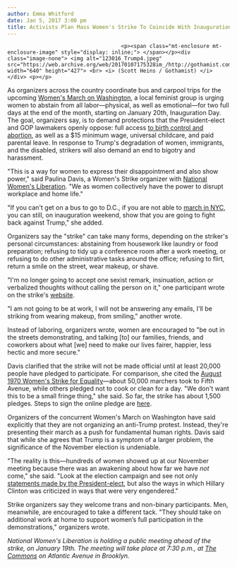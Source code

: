 ```yaml
---
author: Emma Whitford
date: Jan 5, 2017 3:00 pm
title: Activists Plan Mass Women's Strike To Coincide With Inauguration
---
```


	
										<p><span class="mt-enclosure mt-enclosure-image" style="display: inline;"> </span></p><div class="image-none"> <img alt="123016_Trump4.jpeg" src="https://web.archive.org/web/20170107175328im_/http://gothamist.com/attachments/nyc_ewhitford/123016_Trump4.jpeg" width="640" height="427"> <br> <i> (Scott Heins / Gothamist) </i></div> <p></p>

<p>As organizers across the country coordinate bus and carpool trips for the upcoming <a href="https://web.archive.org/web/20170107175328/http://gothamist.com/2016/12/30/nyc_dc_guide_to_march_on_washington.php">Women&apos;s March on Washington</a>, a local feminist group is urging women to abstain from all labor&#x2014;physical, as well as emotional&#x2014;for two full days at the end of the month, starting on January 20th, Inauguration Day. The goal, organizers say, is to demand protections that the President-elect and GOP lawmakers openly oppose: full access <a href="https://web.archive.org/web/20170107175328/http://gothamist.com/2016/11/16/ny_abortion_trump_regime.php">to birth control and abortion</a>, as well as a $15 minimum wage, universal childcare, and paid parental leave. In response to Trump&apos;s degradation of women, immigrants, and the disabled, strikers will also demand an end to bigotry and harassment. </p>

<p>&quot;This is a way for women to express their disappointment and also show power,&quot; said Paulina Davis, a Women&apos;s Strike organizer with <a href="https://web.archive.org/web/20170107175328/http://www.womensliberation.org/">National Women&apos;s Liberation</a>. &quot;We as women collectively have the power to disrupt workplace and home life.&quot; </p>

<p>&quot;If you can&apos;t get on a bus to go to D.C., if you are not able to <a href="https://web.archive.org/web/20170107175328/http://gothamist.com/2016/11/21/womens_march_trump_nyc.php">march in NYC</a>, you can still, on inauguration weekend, show that you are going to fight back against Trump,&quot; she added. </p>

<p>Organizers say the &quot;strike&quot; can take many forms, depending on the striker&apos;s personal circumstances: abstaining from housework like laundry or food preparation; refusing to tidy up a conference room after a work meeting, or refusing to do other administrative tasks around the office; refusing to flirt, return a smile on the street, wear makeup, or shave. </p>

<p>&quot;I&apos;m no longer going to accept one sexist remark, insinuation, action or verbalized thoughts without calling the person on it,&quot; one participant wrote on the strike&apos;s <a href="https://web.archive.org/web/20170107175328/http://www.womenstrike.org/">website</a>. </p>

<p>&quot;I am not going to be at work, I will not be answering any emails, I&apos;ll be striking from wearing makeup, from smiling,&quot; another wrote. </p>

<p>Instead of laboring, organizers wrote, women are encouraged to &quot;be out in the streets demonstrating, and talking [to] our families, friends, and coworkers about what [we] need to make our lives fairer, happier, less hectic and more secure.&quot; </p>

<p>Davis clarified that the strike will not be made official until at least 20,000 people have pledged to participate. For comparison, she cited the <a href="https://web.archive.org/web/20170107175328/http://time.com/4008060/women-strike-equality-1970/">August 1970 Women&apos;s Strike for Equality</a>&#x2014;about 50,000 marchers took to Fifth Avenue, while others pledged not to cook or clean for a day. &quot;We don&apos;t want this to be a small fringe thing,&quot; she said. So far, the strike has about 1,500 pledges. Steps to sign the online pledge are <a href="https://web.archive.org/web/20170107175328/http://www.womenstrike.org/#pledge">here</a>. </p>

<p>Organizers of the concurrent Women&apos;s March on Washington have said explicitly that they are not organizing an anti-Trump protest. Instead, they&apos;re presenting their march as a push for fundamental human rights. Davis said that while she agrees that Trump is a symptom of a larger problem, the significance of the November election is undeniable. </p>

<p>&quot;The reality is this&#x2014;hundreds of women showed up at our November meeting because there was an awakening about how far we have <em>not</em> come,&quot; she said. &quot;Look at the election campaign and see not only <a href="https://web.archive.org/web/20170107175328/http://gothamist.com/2016/10/08/trump_apology_non_apology.php">statements made by the President-elect</a>, but also the ways in which Hillary Clinton was criticized in ways that were very engendered.&quot; </p>

<p>Strike organizers say they welcome trans and non-binary participants. Men, meanwhile, are encouraged to take a different tack. &quot;They should take on additional work at home to support women&#x2019;s full participation in the demonstrations,&quot; organizers wrote.  </p>

<p><em>National Women&apos;s Liberation is holding a public meeting ahead of the strike, on January 19th. The meeting will take place at 7:30 p.m., at <a href="https://web.archive.org/web/20170107175328/http://thecommonsbrooklyn.org/">The Commons</a> on Atlantic Avenue in Brooklyn.</em> </p>					
										
									
				